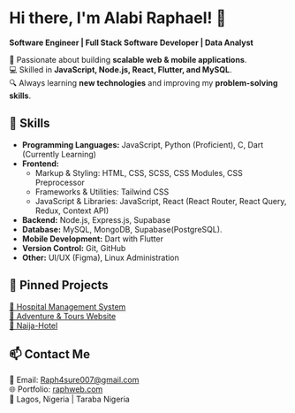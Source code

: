 # Hi there, I'm Alabi Raphael! 👋  
**Software Engineer | Full Stack Software Developer  | Data Analyst**  

🚀 Passionate about building **scalable web & mobile applications**.  
💻 Skilled in **JavaScript, Node.js, React, Flutter, and MySQL**.  
🔍 Always learning **new technologies** and improving my **problem-solving skills**.  

## 🚀 Skills  
- **Programming Languages:** JavaScript, Python (Proficient), C, Dart (Currently Learning) 
- **Frontend:**  
  - Markup & Styling: HTML, CSS, SCSS, CSS Modules, CSS Preprocessor  
  - Frameworks & Utilities: Tailwind CSS  
  - JavaScript & Libraries: JavaScript, React (React Router, React Query, Redux, Context API)
- **Backend:** Node.js, Express.js, Supabase  
- **Database:** MySQL, MongoDB, Supabase(PostgreSQL).
- **Mobile Development:** Dart with Flutter 
- **Version Control:** Git, GitHub  
- **Other:** UI/UX (Figma), Linux Administration  

## 📌 Pinned Projects  
[🔗 Hospital Management System](https://github.com/raph4sure/Digital_Doctor)  
[🔗 Adventure & Tours Website](https://github.com/raph4sure/Tours-Website)  
[🔗 Naija-Hotel](https://github.com/Raph4sure/NaijaStay-Hotel-And-Suites)  

## 📫 Contact Me  
📧 Email: Raph4sure007@gmail.com  
🌐 Portfolio: [raphweb.com](https://www.raphweb.com)  
📍 Lagos, Nigeria | Taraba Nigeria

